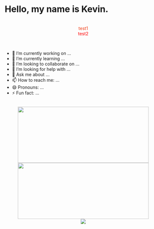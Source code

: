 <link rel="stylesheet" href="test.css">

<h1>Hello, my name is Kevin.</h1>


<br>
<div align="center" style="color:red">
  <span style="color:#f03c15">test1</span> <br>
  <span>test2</span>
</div>
<br>

##

- 🔭 I’m currently working on ...
- 🌱 I’m currently learning ...
- 👯 I’m looking to collaborate on ...
- 🤔 I’m looking for help with ...
- 💬 Ask me about ...
- 📫 How to reach me: ...
- 😄 Pronouns: ...
- ⚡ Fun fact: ...

##

<!--
<div align="center">
  test
</div>
-->

<div align="center">
  <a href="https://github.com/yljeferson">
    <img width="420em" height="180em" src="https://github-readme-stats.vercel.app/api?username=yljeferson&show_icons=true&include_all_commits=true&count_private=true&custom_title=Estatisticas&locale=pt-br&title_color=fefefe&text_color=9e9e9e&icon_color=78fe96&border_color=cac9c9&bg_color=151515"/>
  </a>

  <a href="https://github.com/yljeferson">
    <img width="420em" height="180em" src="https://github-readme-stats.vercel.app/api/top-langs/?username=yljeferson&layout=compact&langs_count=6&hide_title=true&card_width=293&locale=pt-br&title_color=fefefe&text_color=9e9e9e&icon_color=78fe96&border_color=cac9c9&bg_color=151515"/>
  </a>
</div>
<div align="center">
  <img src="https://github.com/yljeferson/yljeferson/blob/output/github-contribution-grid-snake.svg"/>
<div>
